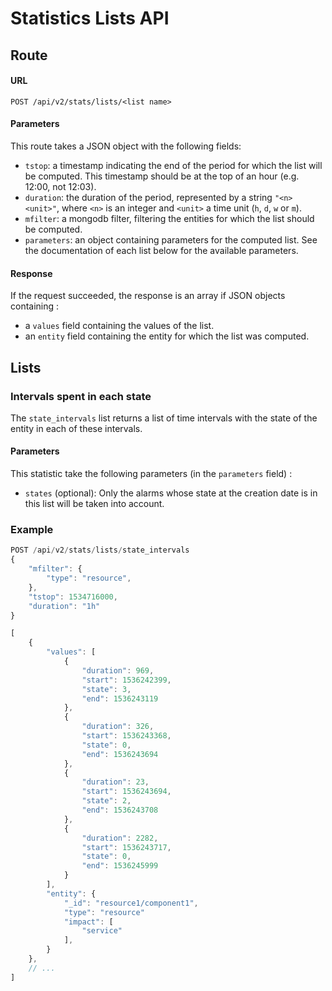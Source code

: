 # Statistics Lists API

## Route

#### URL

`POST /api/v2/stats/lists/<list name>`

#### Parameters

This route takes a JSON object with the following fields:

 - `tstop`: a timestamp indicating the end of the period for which the
   list will be computed. This timestamp should be at the top of an hour
   (e.g. 12:00, not 12:03).
 - `duration`: the duration of the period, represented by a string
   `"<n><unit>"`, where `<n>` is an integer and `<unit>` a time unit (`h`, `d`,
   `w` or `m`).
 - `mfilter`: a mongodb filter, filtering the entities for which the
   list should be computed.
 - `parameters`: an object containing parameters for the computed list. See the
   documentation of each list below for the available parameters.


#### Response

If the request succeeded, the response is an array if JSON objects containing :

 - a `values` field containing the values of the list.
 - an `entity` field containing the entity for which the list was computed.


## Lists

### Intervals spent in each state

The `state_intervals` list returns a list of time intervals with the state of
the entity in each of these intervals.

#### Parameters

This statistic take the following parameters (in the `parameters` field) :

 - `states` (optional): Only the alarms whose state at the creation date is in
   this list will be taken into account.


### Example

```javascript
POST /api/v2/stats/lists/state_intervals
{
	"mfilter": {
		"type": "resource",
	},
    "tstop": 1534716000,
	"duration": "1h"
}
```

```javascript
[
    {
        "values": [
            {
                "duration": 969,
                "start": 1536242399,
                "state": 3,
                "end": 1536243119
            },
            {
                "duration": 326,
                "start": 1536243368,
                "state": 0,
                "end": 1536243694
            },
            {
                "duration": 23,
                "start": 1536243694,
                "state": 2,
                "end": 1536243708
            },
            {
                "duration": 2282,
                "start": 1536243717,
                "state": 0,
                "end": 1536245999
            }
        ],
        "entity": {
            "_id": "resource1/component1",
            "type": "resource"
            "impact": [
                "service"
            ],
        }
    },
    // ...
]
```
